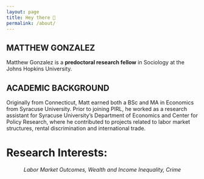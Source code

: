 ```yaml
---
layout: page
title: Hey there 👋
permalink: /about/
---
```



## MATTHEW GONZALEZ
Matthew Gonzalez is a **predoctoral research fellow** in Sociology at the Johns Hopkins University. 

## ACADEMIC BACKGROUND
Originally from Connecticut, Matt earned both a BSc and MA in Economics from Syracuse University. Prior to joining PIRL, he worked as a research assistant for Syracuse University’s Department of Economics and Center for Policy Research, where he contributed to projects related to labor market structures, rental discrimination and international trade. 

# Research Interests: 

<div align="center">
  <i> Labor Market Outcomes, Wealth and Income Inequality, Crime </i>
</div>

